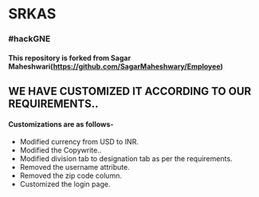 # SRKAS


### #hackGNE
#### This repository is forked from Sagar Maheshwari(https://github.com/SagarMaheshwary/Employee)

## WE HAVE CUSTOMIZED IT ACCORDING TO OUR REQUIREMENTS..

#### Customizations are as follows-

- Modified currency from USD to INR.
- Modified the Copywrite..
- Modified division tab to designation tab as per the requirements.
- Removed the username attribute.
- Removed the zip code column.
- Customized the login page.


